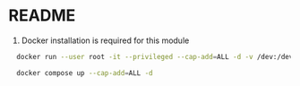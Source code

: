 # README
1. Docker installation is required for this module

```bash
  docker run --user root -it --privileged --cap-add=ALL -d -v /dev:/dev -v /lib/modules:/lib/modules openvino/ubuntu22_runtime bash

  docker compose up --cap-add=ALL -d
```
